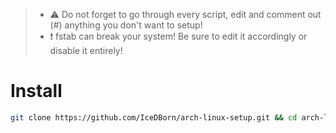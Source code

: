 >- ⚠️ Do not forget to go through every script, edit and comment out (#) anything you don't want to setup!
>- ❗ fstab can break your system! Be sure to edit it accordingly or disable it entirely!

# Install

```bash 
git clone https://github.com/IceDBorn/arch-linux-setup.git && cd arch-linux-setup && ./main-setup.sh
```
